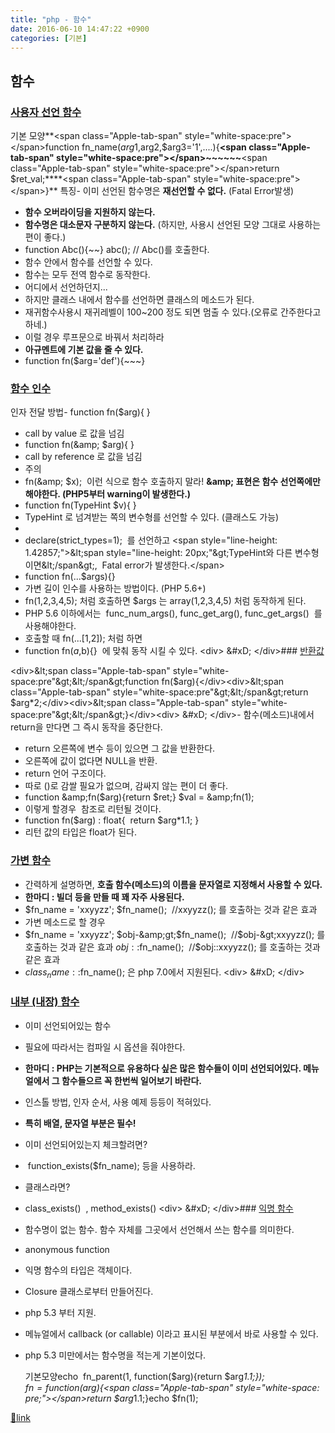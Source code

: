 ```yaml
---
title: "php - 함수"
date: 2016-06-10 14:47:22 +0900
categories: [기본]
---
```


함수
--

### [사용자 선언 함수](http://php.net/manual/kr/functions.user-defined.php "가변 함수")

기본 모양**&lt;span class="Apple-tab-span" style="white-space:pre"&gt;&lt;/span&gt;function fn_name($arg1,$arg2,$arg3='1',....){****&lt;span class="Apple-tab-span" style="white-space:pre"&gt;&lt;/span&gt;~~~~~~****&lt;span class="Apple-tab-span" style="white-space:pre"&gt;&lt;/span&gt;return $ret_val;****&lt;span class="Apple-tab-span" style="white-space:pre"&gt;&lt;/span&gt;}**  &#xD;
특징- 이미 선언된 함수명은 **재선언할 수 없다.** (Fatal Error발생)&#xD;
- **함수 오버라이딩을 지원하지 않는다.**&#xD;
- **함수명은 대소문자 구분하지 않는다.** (하지만, 사용시 선언된 모양 그대로 사용하는 편이 좋다.)&#xD;
- function Abc(){~~}  &#xD;
abc(); // Abc()를 호출한다.&#xD;
&#xD;
- 함수 안에서 함수를 선언할 수 있다.&#xD;
- 함수는 모두 전역 함수로 동작한다.&#xD;
- 어디에서 선언하던지...&#xD;
- 하지만 클래스 내에서 함수를 선언하면 클래스의 메소드가 된다.&#xD;
&#xD;
- 재귀함수사용시 재귀레벨이 100~200 정도 되면 멈출 수 있다.(오류로 간주한다고하네.)&#xD;
- 이럴 경우 루프문으로 바꿔서 처리하라&#xD;
&#xD;
- **아규멘트에 기본 값을 줄 수 있다.**&#xD;
- function fn($arg='def'){~~~}&#xD;
&#xD;
&#xD;
  &#xD;
  &#xD;
### [함수 인수](http://php.net/manual/kr/functions.arguments.php "함수 인수")

인자 전달 방법- function fn($arg){ }&#xD;
- call by value 로 값을 넘김&#xD;
&#xD;
- function fn(&amp;amp; $arg){ }&#xD;
- call by reference 로 값을 넘김&#xD;
- 주의 &#xD;
- fn(&amp;amp; $x);   &#xD;
이런 식으로 함수 호출하지 말라!  &#xD;
**&amp;amp; 표현은 함수 선언쪽에만 해야한다. (PHP5부터 warning이 발생한다.)**&#xD;
&#xD;
&#xD;
- function fn(TypeHint $v){ }&#xD;
- TypeHint 로 넘겨받는 쪽의 변수형를 선언할 수 있다. (클래스도 가능)&#xD;
- &#xD;
- declare(strict_types=1);   &#xD;
를 선언하고 &lt;span style="line-height: 1.42857;"&gt;&amp;lt;span style="line-height: 20px;"&amp;gt;TypeHint와 다른 변수형이면&amp;lt;/span&amp;gt;,  Fatal error가 발생한다.&lt;/span&gt;&#xD;
&#xD;
&#xD;
- function fn(...$args){}&#xD;
- 가변 길이 인수를 사용하는 방법이다. (PHP 5.6+)&#xD;
- fn(1,2,3,4,5);   &#xD;
처럼 호출하면  &#xD;
$args 는 array(1,2,3,4,5) 처럼 동작하게 된다.&#xD;
- PHP 5.6 이하에서는  func_num_args(), func_get_arg(), func_get_args()  를 사용해야한다.&#xD;
&#xD;
- 호출할 때   &#xD;
fn(...[1,2]);  &#xD;
처럼 하면&#xD;
- function fn($a,$b){}   &#xD;
에 맞춰 동작 시킬 수 있다.&#xD;
&#xD;
&#xD;
&lt;div&gt;  &amp;#xD;
&lt;/div&gt;### [반환값](http://php.net/manual/kr/functions.returning-values.php "반환값")

&lt;div&gt;&amp;lt;span class="Apple-tab-span" style="white-space:pre"&amp;gt;&amp;lt;/span&amp;gt;function fn($arg){&lt;/div&gt;&lt;div&gt;&amp;lt;span class="Apple-tab-span" style="white-space:pre"&amp;gt;&amp;lt;/span&amp;gt;return $arg*2;&lt;/div&gt;&lt;div&gt;&amp;lt;span class="Apple-tab-span" style="white-space:pre"&amp;gt;&amp;lt;/span&amp;gt;}&lt;/div&gt;&lt;div&gt;  &amp;#xD;
&lt;/div&gt;- 함수(메소드)내에서 return을 만다면 그 즉시 동작을 중단한다.&#xD;
- return 오른쪽에 변수 등이 있으면 그 값을 반환한다.&#xD;
- 오른쪽에 값이 없다면 NULL을 반환.&#xD;
&#xD;
- return 언어 구조이다.&#xD;
- 따로 ()로 감쌀 필요가 없으며, 감싸지 않는 편이 더 좋다.&#xD;
&#xD;
- function &amp;amp;fn($arg){return $ret;}  &#xD;
$val = &amp;amp;fn(1);&#xD;
- 이렇게 할경우  참조로 리턴될 것이다.&#xD;
&#xD;
- function fn($arg) : float{   &#xD;
return $arg*1.1;  &#xD;
}&#xD;
- 리턴 값의 타입은 float가 된다.&#xD;
&#xD;
&#xD;
### [가변 함수](http://php.net/manual/kr/functions.user-defined.phphttp://php.net/manual/kr/functions.variable-functions.php)

- 간력하게 설명하면, **호출 함수(메소드)의 이름을 문자열로 지정해서 사용할 수 있다.**&#xD;
- **한마디 : 빌더 등을 만들 때 꽤 자주 사용된다.**&#xD;
- $fn_name = 'xxyyzz';  &#xD;
$fn_name();  //xxyyzz(); 를 호출하는 것과 같은 효과&#xD;
- 가변 메소드로 할 경우&#xD;
- $fn_name = 'xxyyzz';  &#xD;
$obj-&amp;gt;$fn_name();  //$obj-&amp;gt;xxyyzz(); 를 호출하는 것과 같은 효과  &#xD;
$obj::$fn_name();  //$obj::xxyyzz(); 를 호출하는 것과 같은 효과&#xD;
- $class_name::$fn_name(); 은 php 7.0에서 지원된다.&#xD;
&#xD;
&#xD;
&lt;div&gt;  &amp;#xD;
&lt;/div&gt;  &#xD;
### [내부 (내장) 함수](http://php.net/manual/kr/functions.internal.php "내부 (내장) 함수")

- 이미 선언되어있는 함수&#xD;
- 필요에 따라서는 컴파일 시 옵션을 줘야한다.&#xD;
&#xD;
- **한마디 : PHP는 기본적으로 유용하다 싶은 많은 함수들이 이미 선언되어있다. 메뉴얼에서 그 함수들으르 꼭 한번씩 일어보기 바란다.**  &#xD;
&#xD;
- 인스톨 방법, 인자 순서, 사용 예제 등등이 적혀있다.&#xD;
- **특히 배열, 문자열 부분은 필수!**&#xD;
&#xD;
- 이미 선언되어있는지 체크할려면?&#xD;
-  function_exists($fn_name); 등을 사용하라.&#xD;
- 클래스라면?&#xD;
- class_exists()  , method_exists()&#xD;
&#xD;
&#xD;
&#xD;
&lt;div&gt;  &amp;#xD;
&lt;/div&gt;### [익명 함수](http://php.net/manual/kr/functions.anonymous.php "익명 함수")

- 함수명이 없는 함수. 함수 자체를 그곳에서 선언해서 쓰는 함수를 의미한다.
- anonymous function

- 익명 함수의 타입은 객체이다.
- Closure 클래스로부터 만들어진다.

- php 5.3 부터 지원.
- 메뉴얼에서 callback (or callable) 이라고 표시된 부분에서 바로 사용할 수 있다.
- php 5.3 미만에서는 함수명을 적는게 기본이었다.


  &#xD;
기본모양echo  fn_parent(1, function($arg){return $arg*1.1;});  
$fn = function($arg){&lt;span class="Apple-tab-span" style="white-space: pre;"&gt;&lt;/span&gt;return $arg*1.1;}echo $fn(1);  



[🔗link](http://www.mins01.com/mh/tech/read/1008)